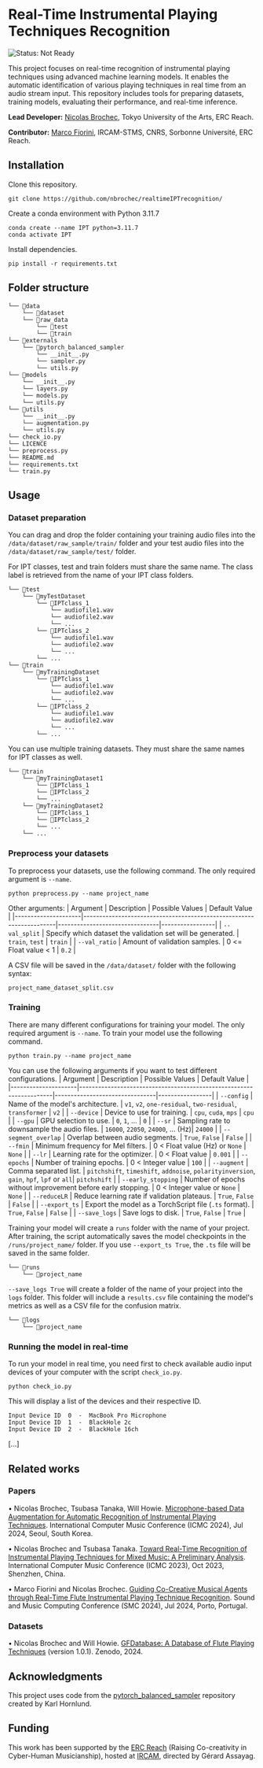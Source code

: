 # Real-Time Instrumental Playing Techniques Recognition

![Status: Not Ready](https://img.shields.io/badge/status-not%20ready-red)

This project focuses on real-time recognition of instrumental playing techniques using advanced machine learning models. It enables the automatic identification of various playing techniques in real time from an audio stream input. This repository includes tools for preparing datasets, training models, evaluating their performance, and real-time inference.

**Lead Developer:** [Nicolas Brochec](https://orcid.org/0009-0000-5922-2079), Tokyo University of the Arts, ERC Reach.

**Contributor:** [Marco Fiorini](https://orcid.org/0009-0004-0523-2481), IRCAM-STMS, CNRS, Sorbonne Université, ERC Reach.

## Installation
Clone this repository.
```
git clone https://github.com/nbrochec/realtimeIPTrecognition/
```
Create a conda environment with Python 3.11.7
```
conda create --name IPT python=3.11.7
conda activate IPT
```
Install dependencies.
```
pip install -r requirements.txt
```

## Folder structure

```
└── 📁data
    └── 📁dataset
    └── 📁raw_data
        └── 📁test
        └── 📁train
└── 📁externals
    └── 📁pytorch_balanced_sampler
        └── __init__.py
        └── sampler.py
        └── utils.py
└── 📁models
    └── __init__.py
    └── layers.py
    └── models.py
    └── utils.py
└── 📁utils
    └── __init__.py
    └── augmentation.py
    └── utils.py
└── check_io.py
└── LICENCE
└── preprocess.py
└── README.md
└── requirements.txt
└── train.py
```

## Usage
### Dataset preparation

You can drag and drop the folder containing your training audio files into the `/data/dataset/raw_sample/train/` folder and your test audio files into the `/data/dataset/raw_sample/test/` folder.

For IPT classes, test and train folders must share the same name. The class label is retrieved from the name of your IPT class folders.
```
└── 📁test
    └── 📁myTestDataset
        └── 📁IPTclass_1
            └── audiofile1.wav
            └── audiofile2.wav
            └── ...
        └── 📁IPTclass_2
            └── audiofile1.wav
            └── audiofile2.wav
            └── ...
        └── ...
└── 📁train
    └── 📁myTrainingDataset
        └── 📁IPTclass_1
            └── audiofile1.wav
            └── audiofile2.wav
            └── ...
        └── 📁IPTclass_2
            └── audiofile1.wav
            └── audiofile2.wav
            └── ...
        └── ...
```

You can use multiple training datasets. They must share the same names for IPT classes as well.

```
└── 📁train
    └── 📁myTrainingDataset1
        └── 📁IPTclass_1
        └── 📁IPTclass_2
        └── ...
    └── 📁myTrainingDataset2
        └── 📁IPTclass_1
        └── 📁IPTclass_2
        └── ...
    └── ...
```

### Preprocess your datasets
To preprocess your datasets, use the following command. The only required argument is `--name`.
```
python preprocess.py --name project_name
```

Other arguments:
| Argument            | Description                                                         | Possible Values                | Default Value   |
|---------------------|---------------------------------------------------------------------|--------------------------------|-----------------|
| `--val_split`          | Specify which dataset the validation set will be generated.       | `train`, `test` | `train`            |
| `--val_ratio`          | Amount of validation samples.                                        | 0 <= Float value < 1  | `0.2`           |

A CSV file will be saved in the `/data/dataset/` folder with the following syntax:
```
project_name_dataset_split.csv
```

### Training
There are many different configurations for training your model. The only required argument is `--name`.
To train your model use the following command.
```
python train.py --name project_name
```
You can use the following arguments if you want to test different configurations.
| Argument            | Description                                                         | Possible Values                | Default Value   |
|---------------------|---------------------------------------------------------------------|--------------------------------|-----------------|
| `--config`          | Name of the model's architecture.                                  | `v1`, `v2`, `one-residual`, `two-residual`, `transformer` | `v2`            |
| `--device`          | Device to use for training.                                        | `cpu`, `cuda`, `mps`           | `cpu`           |
| `--gpu`             | GPU selection to use.                                              | `0`, `1`, ...                  | `0`             |
| `--sr`              | Sampling rate to downsample the audio files.                        | `16000`, `22050`, `24000`, ... (Hz)| `24000`         |
| `--segment_overlap` | Overlap between audio segments.                                    | `True`, `False`                | `False`         |
| `--fmin`            | Minimum frequency for Mel filters.                                 | 0 < Float value (Hz) or `None` | `None`          |
| `--lr`              | Learning rate for the optimizer.                                   | 0 < Float value                | `0.001`         |
| `--epochs`          | Number of training epochs.                                         | 0 < Integer value              | `100`           |
| `--augment`         | Comma separated list.                                              | `pitchshift`, `timeshift`, `addnoise`, `polarityinversion`, `gain`, `hpf`, `lpf` or `all`| `pitchshift` |
| `--early_stopping`  | Number of epochs without improvement before early stopping.         | 0 < Integer value or `None`   | `None`          |
| `--reduceLR`        | Reduce learning rate if validation plateaus.                       | `True`, `False`                | `False`         |
| `--export_ts`       | Export the model as a TorchScript file (`.ts` format).              | `True`, `False`               | `False`         |
| `--save_logs`       | Save logs to disk.                                               | `True`, `False`               | `True`         |

Training your model will create a `runs` folder with the name of your project.
After training, the script automatically saves the model checkpoints in the `/runs/project_name/` folder.
If you use `--export_ts True`, the `.ts` file will be saved in the same folder.

```
└── 📁runs
    └── 📁project_name
```

`--save_logs True` will create a folder of the name of your project into the `logs` folder.
This folder will include a `results.csv` file containing the model's metrics as well as a CSV file for the confusion matrix.
```
└── 📁logs
    └── 📁project_name
```

### Running the model in real-time

To run your model in real time, you need first to check available audio input devices of your computer with the script `check_io.py`.

```
python check_io.py
```

This will display a list of the devices and their respective ID.

```
Input Device ID  0  -  MacBook Pro Microphone
Input Device ID  1  -  BlackHole 2c
Input Device ID  2  -  BlackHole 16ch
```

[...]

## Related works
### Papers
• Nicolas Brochec, Tsubasa Tanaka, Will Howie. [Microphone-based Data Augmentation for Automatic Recognition of Instrumental Playing Techniques](https://hal.science/hal-04642673). International Computer Music Conference (ICMC 2024), Jul 2024, Seoul, South Korea.

• Nicolas Brochec and Tsubasa Tanaka. [Toward Real-Time Recognition of Instrumental Playing Techniques for Mixed Music: A Preliminary Analysis](https://hal.science/hal-04263718). International Computer Music Conference (ICMC 2023), Oct 2023, Shenzhen, China.

• Marco Fiorini and Nicolas Brochec. [Guiding Co-Creative Musical Agents through Real-Time Flute Instrumental Playing Technique Recognition](https://hal.science/hal-04635907). Sound and Music Computing Conference (SMC 2024), Jul 2024, Porto, Portugal.

### Datasets
• Nicolas Brochec and Will Howie. [GFDatabase: A Database of Flute Playing Techniques](https://doi.org/10.5281/zenodo.10932398) (version 1.0.1). Zenodo, 2024.

## Acknowledgments
This project uses code from the [pytorch_balanced_sampler](https://github.com/khornlund/pytorch-balanced-sampler) repository created by Karl Hornlund.

## Funding
This work has been supported by the [ERC Reach](https://reach.ircam.fr/) (Raising Co-creativity in Cyber-Human Musicianship), hosted at [IRCAM](https://www.ircam.fr/recherche/equipes-recherche/repmus/), directed by Gérard Assayag.
